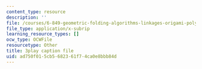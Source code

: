 ```yaml
---
content_type: resource
description: ''
file: /courses/6-849-geometric-folding-algorithms-linkages-origami-polyhedra-fall-2012/ad750f015cb5682361f74ca0e8bbb84d_64Kp4kgRdzs.srt
file_type: application/x-subrip
learning_resource_types: []
ocw_type: OCWFile
resourcetype: Other
title: 3play caption file
uid: ad750f01-5cb5-6823-61f7-4ca0e8bbb84d
---
```

